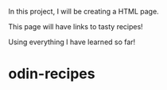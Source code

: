 In this project, I will be creating a HTML page.

This page will have links to tasty recipes!

Using everything I have learned so far!

# odin-recipes